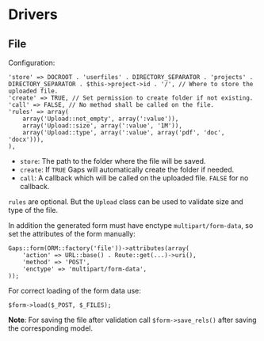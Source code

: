 # Drivers

## File

Configuration:

    'store' => DOCROOT . 'userfiles' . DIRECTORY_SEPARATOR . 'projects' . DIRECTORY_SEPARATOR . $this->project->id . '/', // Where to store the uploaded file.
    'create' => TRUE, // Set permission to create folder if not existing.
    'call' => FALSE, // No method shall be called on the file.
    'rules' => array(
        array('Upload::not_empty', array(':value')),
        array('Upload::size', array(':value', '1M')),
        array('Upload::type', array(':value', array('pdf', 'doc', 'docx'))),
    ),
	
* `store`: The path to the folder where the file will be saved.
* `create`: If `TRUE` Gaps will automatically create the folder if needed.
* `call`: A callback which will be called on the uploaded file. `FALSE` for no callback.

`rules` are optional. But the `Upload` class can be used to validate size and type of the file.

In addition the generated form must have enctype `multipart/form-data`, so set the attributes of the form manually:

	Gaps::form(ORM::factory('file'))->attributes(array(
		'action' => URL::base() . Route::get(...)->uri(),
		'method' => 'POST',
		'enctype' => 'multipart/form-data',
	));

For correct loading of the form data use:

    $form->load($_POST, $_FILES);

**Note**: For saving the file after validation call `$form->save_rels()` after saving the corresponding model.

